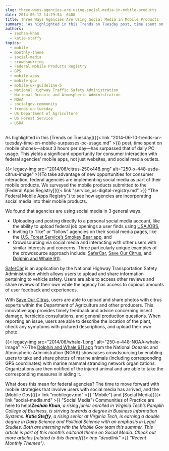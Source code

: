 ```yaml
---
slug: three-ways-agencies-are-using-social-media-in-mobile-products
date: 2014-06-12 14:29:54 -0400
title: Three Ways Agencies Are Using Social Media in Mobile Products
summary: 'As highlighted in this Trends on Tuesday post, time spent on mobile phones&mdash;about 3 hours per day&mdash;has surpassed that of daily PC usage. This yields a significant opportunity for consumer interaction with federal agencies’ mobile apps, not just websites, and social media outlets. To take advantage of new opportunities for consumer'
authors:
  - zeshan-khan
  - katie-steffy
topics:
  - mobile
  - monthly-theme
  - social-media
  - crowdsourcing
  - Federal Mobile Products Registry
  - GPS
  - mobile-apps
  - mobile-gov
  - mobile-ux-guideline-5
  - National Highway Traffic Safety Administration
  - National Oceanic and Atmospheric Administration
  - NOAA
  - socialgov-community
  - trends-on-tuesday
  - US Department of Agriculture
  - US Forest Service
  - USDA
---
```


As highlighted in this [Trends on Tuesday]({{< link "2014-06-10-trends-on-tuesday-time-on-mobile-surpasses-pc-usage.md" >}}) post, time spent on mobile phones—about 3 hours per day—has surpassed that of daily PC usage. This yields a significant opportunity for consumer interaction with federal agencies’ mobile apps, not just websites, and social media outlets.

{{< legacy-img src="2014/06/citrus-250x448.png" alt="250-x-448-usda-citrus-image" >}}To take advantage of new opportunities for consumer interaction, federal agencies are implementing social media as part of their mobile products. We surveyed the mobile products submitted to the [Federal Apps Registry]({{< link "service_us-digital-registry.md" >}} "The Federal Mobile Apps Registry") to see how agencies are incorporating social media into their mobile products.

We found that agencies are using social media in 3 general ways.

  * Uploading and posting directly to a personal social media account, like the ability to upload federal job openings a user finds using [USAJOBS](https://help.usajobs.gov/index.php/Mobile_Apps),
  * Inviting to “like” or “follow” agencies on their social media pages, like the [U.S. Forest Service’s Smokey Bear app](http://www.smokeybear.com/), and
  * Crowdsourcing via social media and interacting with other users with similar interests and concerns. Three particularly unique examples of the crowdsource approach include: [SaferCar](http://www.safercar.gov/), [Save Our Citrus](https://itunes.apple.com/us/app/save-our-citrus/id511305050?mt=8), and [Dolphin and Whale 911](http://sero.nmfs.noaa.gov/protected_resources/outreach_and_education/mm_apps/).

[SaferCar](http://www.safercar.gov/) is an application by the National Highway Transportation Safety Administration which allows users to upload and share information pertaining to vehicle safety. Users are able to access other reviews and share reviews of their own while the agency has access to copious amounts of user feedback and experiences.

With [Save Our Citrus](https://itunes.apple.com/us/app/save-our-citrus/id511305050?mt=8), users are able to upload and share photos with citrus experts within the Department of Agriculture and other producers. This innovative app provides timely feedback and advice concerning insect damage, herbicide consultations, and general production questions. When reporting an issue, users are able to describe the location of the plant, check any symptoms with pictured descriptions, and upload their own photo.

{{< legacy-img src="2014/06/whale-1.png" alt="250-x-448-NOAA-whale-image" >}}The [Dolphin and Whale 911 app](http://sero.nmfs.noaa.gov/protected_resources/outreach_and_education/mm_apps/) from the National Oceanic and Atmospheric Administration (NOAA) showcases crowdsourcing by enabling users to take and share photos of marine animals (including corresponding GPS coordinates) with marine mammal stranding network organizations. Organizations are then notified of the injured animal and are able to take the corresponding measures in aiding it.

What does this mean for federal agencies? The time to move forward with mobile strategies that involve users with social media has arrived, and the [Mobile Gov]({{< link "mobilegov.md" >}} "Mobile") and [Social Media]({{< link "social-media.md" >}} "Social Media") Communities of Practice are here to help!_**Zeshan Khan**, a rising junior enrolled in Virginia Tech’s Pamplin College of Business, is striving towards a degree in Business Information Systems. **Katie Steffy**, a rising senior at Virginia Tech, is earning a double degree in Dairy Science and Political Science with an emphasis in Legal Studies. Both are interning with the Mobile Gov team this summer._
_This article is part of this month&#8217;s editorial theme on Social Media. Check out more articles [related to this theme]({{< tmp "deadlink" >}} "Recent Monthly Themes")._
